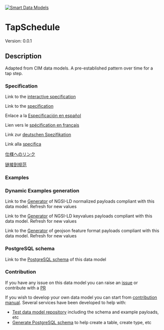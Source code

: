 [![Smart Data Models](https://smartdatamodels.org/wp-content/uploads/2022/01/SmartDataModels_logo.png "Logo")](https://smartdatamodels.org)
# TapSchedule
Version: 0.0.1

## Description 

Adapted from CIM data models. A pre-established pattern over time for a tap step.
### Specification

Link to the [interactive specification](https://swagger.lab.fiware.org/?url=https://smart-data-models.github.io/dataModel.EnergyCIM/TapSchedule/swagger.yaml)

Link to the [specification](https://github.com/smart-data-models/dataModel.EnergyCIM/blob/master/TapSchedule/doc/spec.md)

Enlace a la [Especificación en español](https://github.com/smart-data-models/dataModel.EnergyCIM/blob/master/TapSchedule/doc/spec_ES.md)

Lien vers le [spécification en français](https://github.com/smart-data-models/dataModel.EnergyCIM/blob/master/TapSchedule/doc/spec_FR.md)

Link zur [deutschen Spezifikation](https://github.com/smart-data-models/dataModel.EnergyCIM/blob/master/TapSchedule/doc/spec_DE.md)

Link alla [specifica](https://github.com/smart-data-models/dataModel.EnergyCIM/blob/master/TapSchedule/doc/spec_IT.md)

[仕様へのリンク](https://github.com/smart-data-models/dataModel.EnergyCIM/blob/master/TapSchedule/doc/spec_JA.md)

[链接到规范](https://github.com/smart-data-models/dataModel.EnergyCIM/blob/master/TapSchedule/doc/spec_ZH.md)
### Examples
### Dynamic Examples generation

Link to the [Generator](https://smartdatamodels.org/extra/ngsi-ld_generator.php?schemaUrl=https://raw.githubusercontent.com/smart-data-models/dataModel.EnergyCIM/master/TapSchedule/schema.json&email=info@smartdatamodels.org) of NGSI-LD normalized payloads compliant with this data model. Refresh for new values

Link to the [Generator](https://smartdatamodels.org/extra/ngsi-ld_generator_keyvalues.php?schemaUrl=https://raw.githubusercontent.com/smart-data-models/dataModel.EnergyCIM/master/TapSchedule/schema.json&email=info@smartdatamodels.org) of NGSI-LD keyvalues payloads compliant with this data model. Refresh for new values

Link to the [Generator](https://smartdatamodels.org/extra/geojson_features_generator.php?schemaUrl=https://raw.githubusercontent.com/smart-data-models/dataModel.EnergyCIM/master/TapSchedule/schema.json&email=info@smartdatamodels.org) of geojson feature format payloads compliant with this data model. Refresh for new values
### PostgreSQL schema

Link to the [PostgreSQL schema](https://github.com/smart-data-models/dataModel.EnergyCIM/blob/master/TapSchedule/schema.sql) of this data model
### Contribution

 If you have any issue on this data model you can raise an [issue](https://github.com/smart-data-models/dataModel.EnergyCIM/issues)  or contribute with a [PR](https://github.com/smart-data-models/dataModel.EnergyCIM/pulls)

 If you wish to develop your own data model you can start from [contribution manual](https://bit.ly/contribution_manual). Several services have been developed to help with: 
 - [Test data model repository](https://smartdatamodels.org/index.php/data-models-contribution-api/) including the schema and example payloads, etc
 - [Generate PostgreSQL schema](https://smartdatamodels.org/index.php/sql-service/) to help create a table, create type, etc